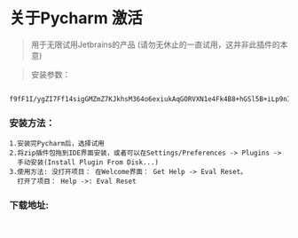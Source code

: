 # 关于Pycharm 激活
> 用于无限试用Jetbrains的产品 (请勿无休止的一直试用，这并非此插件的本意)

> 安装参数：

 ```
  f9fF1I/ygZI7Ff14sigGMZmZ7KJkhsM364o6exiukAqGORVXN1e4Fk4B8+hGSl5B+iLp9nIA2pSNhNGlxnDgSV3xC85CGVvWY9SWa+ECeWhJZ1+hitDPCNw5lKaRBnxIKhAfQ3aJl4S5WmrOkfKoIuz3UXVoX7hZGxofqQtzfuc
  ```

### 安装方法：
```
1.安装完Pycharm后，选择试用
2.将zip插件包拖到IDE界面安装，或者可以在Settings/Preferences -> Plugins ->
  手动安装(Install Plugin From Disk...)
3.使用方法: 没打开项目： 在Welcome界面： Get Help -> Eval Reset。
  打开了项目： Help ->: Eval Reset
```
### 下载地址:

<a href="https://justcode.ikeepstudying.com/wp-content/uploads/2021/01/jetbrains-agent-latest.zip" style="color: #fff">好孩子看不见</a>